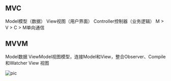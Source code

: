 ## MVC

Model模型（数据）
View视图（用户界面）
Controller控制器（业务逻辑）
M > V > C > M单向通信


## MVVM
Model数据
ViewModel视图模型，连接Model和View，整合Observer、Compile和Watcher
View 视图

![pic](https://user-gold-cdn.xitu.io/2018/5/7/16339e3e3f24873d?imageView2/0/w/1280/h/960/format/webp/ignore-error/1)


